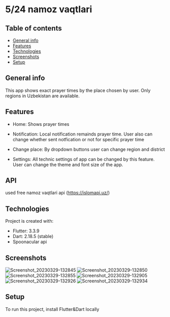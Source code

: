 # 5/24 namoz vaqtlari

## Table of contents
* [General info](#general-info)
* [Features](#features)
* [Technologies](#technologies)
* [Screenshots](#screenshots)
* [Setup](#setup)

## General info
This app shows exact prayer times by the place chosen by user.
Only regions in Uzbekistan are available.

## Features
* Home:
  Shows prayer times

* Notification:
  Local notification remainds prayer time. User also can change whether sent notfication or not for specific prayer time
  
* Change place:
  By dropdown buttons user can change region and district
  
* Settings:
  All technic settings of app can be changed by this feature. User can change the theme and font size of the app.
  
  
## API
  used free namoz vaqtlari api (https://islomapi.uz/)
  	
## Technologies
Project is created with:
* Flutter: 3.3.9
* Dart: 2.18.5 (stable)
* Spoonacular api

## Screenshots
![Screenshot_20230329-132845](https://user-images.githubusercontent.com/92048454/228475649-8a7391ac-12ab-4b08-89f0-89a542a01738.png)
![Screenshot_20230329-132850](https://user-images.githubusercontent.com/92048454/228475779-8dcf534e-93be-425a-a846-b1bbbd660af0.png)
![Screenshot_20230329-132855](https://user-images.githubusercontent.com/92048454/228475806-99782b72-1f1a-45e5-aa80-2fdae7bb397e.png)
![Screenshot_20230329-132905](https://user-images.githubusercontent.com/92048454/228475835-a43bcbf2-5929-43a4-9884-e8c24ace6904.png)
![Screenshot_20230329-132926](https://user-images.githubusercontent.com/92048454/228475861-e90debfd-8539-437f-9f5c-0eea33038a13.png)
![Screenshot_20230329-132934](https://user-images.githubusercontent.com/92048454/228475876-1fab7d82-2fd6-402c-bf99-de8cd5c9a941.png)

	
## Setup
To run this project, install Flutter&Dart locally


  
  
